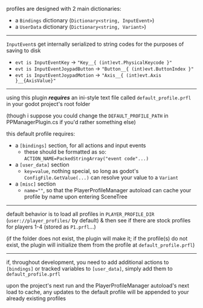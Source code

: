 profiles are designed with 2 main dictionaries:
- a `Bindings` dictionary (`Dictionary<string, InputEvent>`)
- a `UserData` dictionary (`Dictionary<string, Variant>`)

---

`InputEvent`s get internally serialized to string codes for the purposes of saving to disk

- `evt is InputEventKey` -> `"Key__{ (int)evt.PhysicalKeycode }"`
- `evt is InputEventJoypadButton` -> `"Button__{ (int)evt.ButtonIndex }"`
- `evt is InputEventJoypadMotion` -> `"Axis__{ (int)evt.Axis }__{AxisValue}"`

---

using this plugin ___requires___ an ini-style text file called `default_profile.prfl` in your godot project's root folder

(though i suppose you could change the `DEFAULT_PROFILE_PATH` in PPManagerPlugin.cs if you'd rather something else)

this default profile requires:

- a `[bindings]` section, for all actions and input events
  - these should be formatted as so: `ACTION_NAME=PackedStringArray("event code"...)`
- a `[user_data]` section
  - `key=value`, nothing special, so long as godot's `ConfigFile.GetValue(...)` can resolve your value to a `Variant`
- a `[misc]` section
  - `name=""`, so that the PlayerProfileManager autoload can cache your profile by name upon entering SceneTree

---

default behavior is to load all profiles in `PLAYER_PROFILE_DIR` (`user://player_profiles/` by default) & then see if there are stock profiles for players 1-4 (stored as `P1.prfl`...)

(if the folder does not exist, the plugin will make it; if the profile(s) do not exist, the plugin will initialize them from the profile at `default_profile.prfl`)

---

if, throughout development, you need to add additional actions to `[bindings]` or tracked variables to `[user_data]`, simply add them to `default_profile.prfl`

upon the project's next run and the PlayerProfileManager autoload's next load to cache, any updates to the default profile will be appended to your already existing profiles
